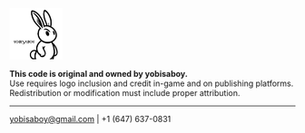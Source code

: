 <img src="https://github.com/yobisaboy/Resume/blob/main/yobisaboyLogo.png" alt="yobisaboy Logo" height="90" />

**This code is original and owned by yobisaboy.**  
Use requires logo inclusion and credit in-game and on publishing platforms.  
Redistribution or modification must include proper attribution.

---

[yobisaboy@gmail.com](mailto:yobisaboy@gmail.com) | +1 (647) 637-0831

